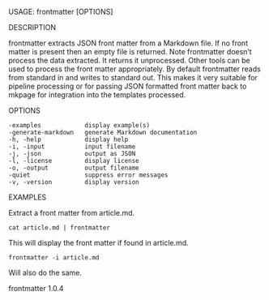 
USAGE: frontmatter [OPTIONS]

DESCRIPTION

frontmatter extracts JSON front matter from a Markdown file. If no front matter is present then an empty file is returned. Note frontmatter doesn’t process the data extracted. It returns it unprocessed. Other tools can be used to process the front matter appropriately. By default frontmatter reads from standard in and writes to standard out. This makes it very suitable for pipeline processing or for passing JSON formatted front matter back to mkpage for integration into the templates processed.

OPTIONS

    -examples            display example(s)
    -generate-markdown   generate Markdown documentation
    -h, -help            display help
    -i, -input           input filename
    -j, -json            output as JSON
    -l, -license         display license
    -o, -output          output filename
    -quiet               suppress error messages
    -v, -version         display version


EXAMPLES

Extract a front matter from article.md.

    cat article.md | frontmatter

This will display the front matter if found in article.md.

    frontmatter -i article.md

Will also do the same.

frontmatter 1.0.4
